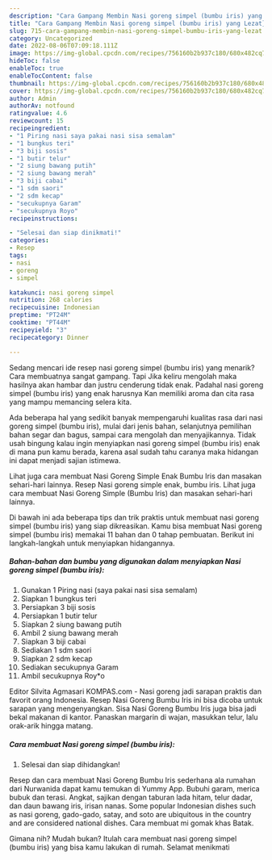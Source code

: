 ```yaml
---
description: "Cara Gampang Membin Nasi goreng simpel (bumbu iris) yang Lezat}"
title: "Cara Gampang Membin Nasi goreng simpel (bumbu iris) yang Lezat}"
slug: 715-cara-gampang-membin-nasi-goreng-simpel-bumbu-iris-yang-lezat
category: Uncategorized
date: 2022-08-06T07:09:18.111Z
image: https://img-global.cpcdn.com/recipes/756160b2b937c180/680x482cq70/nasi-goreng-simpel-bumbu-iris-foto-resep-utama.jpg
hideToc: false
enableToc: true
enableTocContent: false
thumbnail: https://img-global.cpcdn.com/recipes/756160b2b937c180/680x482cq70/nasi-goreng-simpel-bumbu-iris-foto-resep-utama.jpg
cover: https://img-global.cpcdn.com/recipes/756160b2b937c180/680x482cq70/nasi-goreng-simpel-bumbu-iris-foto-resep-utama.jpg
author: Admin
authorAv: notfound
ratingvalue: 4.6
reviewcount: 15
recipeingredient:
- "1 Piring nasi saya pakai nasi sisa semalam"
- "1 bungkus teri"
- "3 biji sosis"
- "1 butir telur"
- "2 siung bawang putih"
- "2 siung bawang merah"
- "3 biji cabai"
- "1 sdm saori"
- "2 sdm kecap"
- "secukupnya Garam"
- "secukupnya Royo"
recipeinstructions:

- "Selesai dan siap dinikmati!"
categories:
- Resep
tags:
- nasi
- goreng
- simpel

katakunci: nasi goreng simpel 
nutrition: 268 calories
recipecuisine: Indonesian
preptime: "PT24M"
cooktime: "PT44M"
recipeyield: "3"
recipecategory: Dinner

---
```



Sedang mencari ide resep nasi goreng simpel (bumbu iris) yang menarik? Cara membuatnya sangat gampang. Tapi Jika keliru mengolah maka hasilnya akan hambar dan justru cenderung tidak enak. Padahal nasi goreng simpel (bumbu iris) yang enak harusnya Kan memiliki aroma dan cita rasa yang mampu memancing selera kita.


Ada beberapa hal yang sedikit banyak mempengaruhi kualitas rasa dari nasi goreng simpel (bumbu iris), mulai dari jenis bahan, selanjutnya pemilihan bahan segar dan bagus, sampai cara mengolah dan menyajikannya. Tidak usah bingung kalau ingin menyiapkan nasi goreng simpel (bumbu iris) enak di mana pun kamu berada, karena asal sudah tahu caranya maka hidangan ini dapat menjadi sajian istimewa.

Lihat juga cara membuat Nasi Goreng Simple Enak Bumbu Iris dan masakan sehari-hari lainnya. Resep Nasi goreng simple enak, bumbu iris. Lihat juga cara membuat Nasi Goreng Simple (Bumbu Iris) dan masakan sehari-hari lainnya.


Di bawah ini ada beberapa tips dan trik praktis untuk membuat nasi goreng simpel (bumbu iris) yang siap dikreasikan. Kamu bisa membuat Nasi goreng simpel (bumbu iris) memakai 11 bahan dan 0 tahap pembuatan. Berikut ini langkah-langkah untuk menyiapkan hidangannya.

<!--inarticleads1-->

##### Bahan-bahan dan bumbu yang digunakan dalam menyiapkan Nasi goreng simpel (bumbu iris):

1. Gunakan 1 Piring nasi (saya pakai nasi sisa semalam)
1. Siapkan 1 bungkus teri
1. Persiapkan 3 biji sosis
1. Persiapkan 1 butir telur
1. Siapkan 2 siung bawang putih
1. Ambil 2 siung bawang merah
1. Siapkan 3 biji cabai
1. Sediakan 1 sdm saori
1. Siapkan 2 sdm kecap
1. Sediakan secukupnya Garam
1. Ambil secukupnya Roy*o


Editor Silvita Agmasari KOMPAS.com - Nasi goreng jadi sarapan praktis dan favorit orang Indonesia. Resep Nasi Goreng Bumbu Iris ini bisa dicoba untuk sarapan yang mengenyangkan. Sisa Nasi Goreng Bumbu Iris juga bisa jadi bekal makanan di kantor. Panaskan margarin di wajan, masukkan telur, lalu orak-arik hingga matang. 

<!--inarticleads2-->

##### Cara membuat Nasi goreng simpel (bumbu iris):


1. Selesai dan siap dihidangkan!

Resep dan cara membuat Nasi Goreng Bumbu Iris sederhana ala rumahan dari Nurwanida dapat kamu temukan di Yummy App. Bubuhi garam, merica bubuk dan terasi. Angkat, sajikan dengan taburan lada hitam, telur dadar, dan daun bawang iris, irisan nanas. Some popular Indonesian dishes such as nasi goreng, gado-gado, satay, and soto are ubiquitous in the country and are considered national dishes. Cara membuat mi gomak khas Batak. 

Gimana nih? Mudah bukan? Itulah cara membuat nasi goreng simpel (bumbu iris) yang bisa kamu lakukan di rumah. Selamat menikmati
